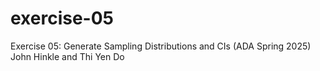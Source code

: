 # exercise-05
Exercise 05: Generate Sampling Distributions and CIs (ADA Spring 2025)
John Hinkle and Thi Yen Do
